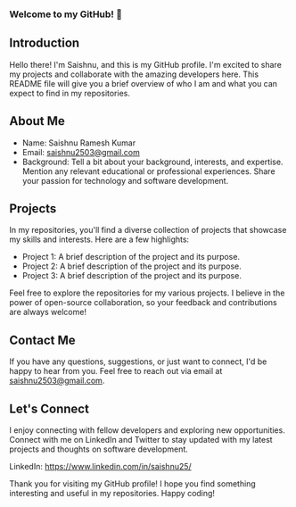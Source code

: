 ### Welcome to my GitHub! 👋

## Introduction
Hello there! I'm Saishnu, and this is my GitHub profile. I'm excited to share my projects and collaborate with the amazing developers here. This README file will give you a brief overview of who I am and what you can expect to find in my repositories.

## About Me
- Name: Saishnu Ramesh Kumar
- Email: saishnu2503@gmail.com
- Background:
Tell a bit about your background, interests, and expertise. Mention any relevant educational or professional experiences. Share your passion for technology and software development.

## Projects
In my repositories, you'll find a diverse collection of projects that showcase my skills and interests. Here are a few highlights:

- Project 1: A brief description of the project and its purpose.
- Project 2: A brief description of the project and its purpose.
- Project 3: A brief description of the project and its purpose.

Feel free to explore the repositories for my various projects. I believe in the power of open-source collaboration, so your feedback and contributions are always welcome!

## Contact Me
If you have any questions, suggestions, or just want to connect, I'd be happy to hear from you. Feel free to reach out via email at saishnu2503@gmail.com.

## Let's Connect
I enjoy connecting with fellow developers and exploring new opportunities. Connect with me on LinkedIn and Twitter to stay updated with my latest projects and thoughts on software development.

LinkedIn: https://www.linkedin.com/in/saishnu25/

Thank you for visiting my GitHub profile! I hope you find something interesting and useful in my repositories. Happy coding!
